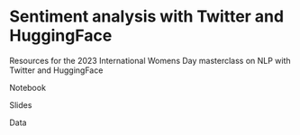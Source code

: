 # Sentiment analysis with Twitter and HuggingFace

Resources for the 2023 International Womens Day masterclass on NLP with Twitter and HuggingFace

Notebook

Slides

Data